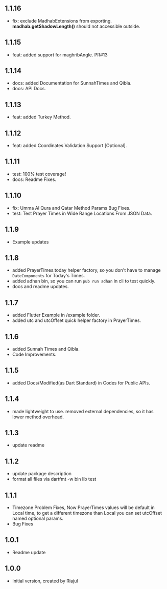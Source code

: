 ## 1.1.16

- fix: exclude MadhabExtensions from exporting. **madhab.getShadowLength()** should not accessible outside.

## 1.1.15

- feat: added support for maghribAngle. PR#13

## 1.1.14

- docs: added Documentation for SunnahTimes and Qibla.
- docs: API Docs.

## 1.1.13

- feat: added Turkey Method.

## 1.1.12

- feat: added Coordinates Validation Support [Optional].

## 1.1.11

- test: 100% test coverage!
- docs: Readme Fixes.

## 1.1.10

- fix: Umma Al Qura and Qatar Method Params Bug Fixes.
- test: Test Prayer Times in Wide Range Locations From JSON Data.

## 1.1.9

- Example updates

## 1.1.8

- added PrayerTimes.today helper factory, so you don't have to manage `DateComponents` for Today's Times.
- added adhan bin, so you can run `pub run adhan` in cli to test quickly.
- docs and readme updates.

## 1.1.7

- added Flutter Example in /example folder.
- added utc and utcOffset quick helper factory in PrayerTimes.

## 1.1.6

- added Sunnah Times and Qibla.
- Code Improvements.

## 1.1.5

- added Docs/Modified(as Dart Standard) in Codes for Public APIs.

## 1.1.4

- made lightweight to use. removed external dependencies, so it has lower method overhead.

## 1.1.3

- update readme

## 1.1.2

- update package description
- format all files via dartfmt -w bin lib test

## 1.1.1

- Timezone Problem Fixes, Now PrayerTimes values will be default in Local time, to get a different timezone than Local you can set utcOffset named optional params.
- Bug Fixes

## 1.0.1

- Readme update

## 1.0.0

- Initial version, created by Riajul
